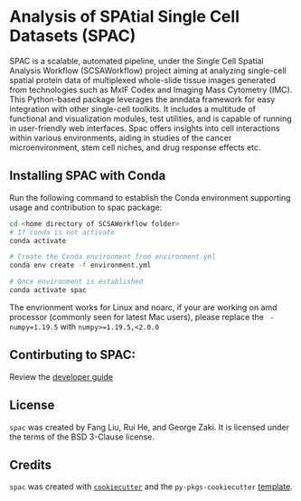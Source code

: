 # Analysis of SPAtial Single Cell Datasets (SPAC)

SPAC is a scalable, automated pipeline, under the Single Cell Spatial Analysis Workflow (SCSAWorkflow) project aiming at analyzing single-cell spatial protein data of multiplexed whole-slide tissue images generated from technologies such as MxIF Codex and Imaging Mass Cytometry (IMC).
This Python-based package leverages the anndata framework for easy integration with other single-cell toolkits. It includes a multitude of functional and visualization modules, test utilities, and is capable of running in user-friendly web interfaces. Spac offers insights into cell interactions within various environments, aiding in studies of the cancer microenvironment, stem cell niches, and drug response effects etc.

## Installing SPAC with Conda
Run the following command to establish the Conda environment supporting usage and contribution to spac package:
```bash
cd <home directory of SCSAWorkflow folder>
# If conda is not activate
conda activate

# Create the Conda environment from environment.yml
conda env create -f environment.yml

# Once environment is established
conda activate spac
```
The envrionment works for Linux and noarc, if your are working on amd processor (commonly seen for latest Mac users), please replace the ` - numpy=1.19.5` with `numpy>=1.19.5,<2.0.0`

## Contirbuting to SPAC:
Review the [developer guide](CONTRIBUTING.md)

## License

`spac` was created by Fang Liu, Rui He, and George Zaki. It is licensed under the terms of the BSD 3-Clause license.

## Credits

`spac` was created with [`cookiecutter`](https://cookiecutter.readthedocs.io/en/latest/) and the `py-pkgs-cookiecutter` [template](https://github.com/py-pkgs/py-pkgs-cookiecutter).
